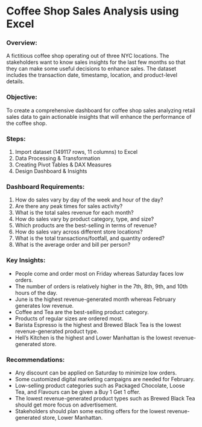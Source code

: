 # Coffee Shop Sales Analysis using Excel

### Overview: 
A fictitious coffee shop operating out of three NYC locations. The stakeholders want to know sales insights for the last few months so that they can make some useful decisions to enhance sales. The dataset includes the transaction date, timestamp, location, and product-level details.

### Objective: 
To create a comprehensive dashboard for coffee shop sales analyzing retail sales data to gain actionable insights that will enhance the performance of the coffee shop.

### Steps: 
1. Import dataset (149117 rows, 11 columns) to Excel
2. Data Processing & Transformation
3. Creating Pivot Tables & DAX Measures
4. Design Dashboard & Insights

### Dashboard Requirements: 
1.	How do sales vary by day of the week and hour of the day?
2.	Are there any peak times for sales activity?
3.	What is the total sales revenue for each month?
4.	How do sales vary by product category, type, and size?
5.	Which products are the best-selling in terms of revenue?
6.	How do sales vary across different store locations?
7.	What is the total transactions/footfall, and quantity ordered?
8.	What is the average order and bill per person?

### Key Insights: 
-	People come and order most on Friday whereas Saturday faces low orders.
- The number of orders is relatively higher in the 7th, 8th, 9th, and 10th hours of the day.
-	June is the highest revenue-generated month whereas February generates low revenue. 
-	Coffee and Tea are the best-selling product category.
-	Products of regular sizes are ordered most.
-	Barista Espresso is the highest and Brewed Black Tea is the lowest revenue-generated product type.
-	Hell’s Kitchen is the highest and Lower Manhattan is the lowest revenue-generated store.

### Recommendations: 
-	Any discount can be applied on Saturday to minimize low orders.
- Some customized digital marketing campaigns are needed for February.
-	Low-selling product categories such as Packaged Chocolate, Loose Tea, and Flavours can be given a Buy 1 Get 1 offer. 
-	The lowest revenue-generated product types such as Brewed Black Tea should get more focus on advertisement.
-	Stakeholders should plan some exciting offers for the lowest revenue-generated store, Lower Manhattan. 
